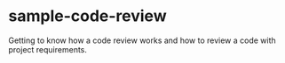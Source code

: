 # sample-code-review
Getting to know how a code review works and how to review a code with project requirements.
